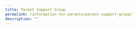 ```yaml
---
title: Parent Support Group
permalink: /information-for-parents/parent-support-group/
description: ""
---
```


